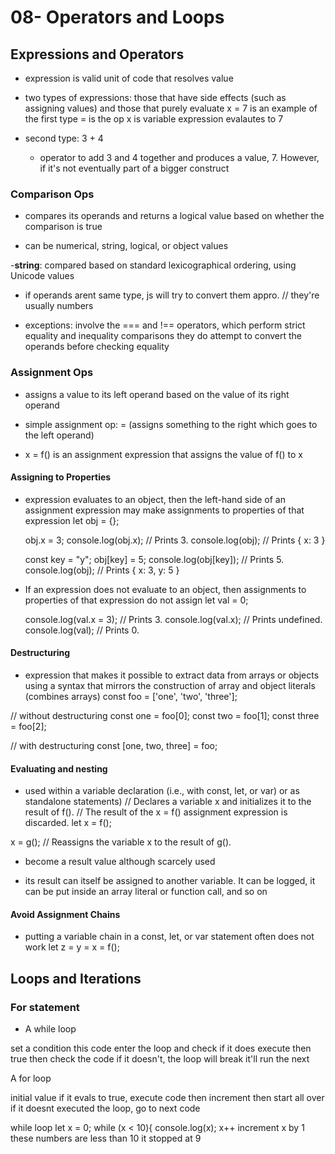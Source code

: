 # 08- Operators and Loops

## Expressions and Operators

- expression is valid unit of code that resolves value

- two types of expressions: those that have side effects (such as assigning values) and those that purely evaluate
    x = 7 is an example of the first type
    = is the op
    x is variable
    expression evalautes to 7

- second type: 
    3 + 4
    + operator to add 3 and 4 together and produces a value, 7. 
        However, if it's not eventually part of a bigger construct 

### Comparison Ops

- compares its operands and returns a logical value based on whether the comparison is true

- can be numerical, string, logical, or object values

-**string**: compared based on standard lexicographical ordering, using Unicode values

- if operands arent same type, js will try to convert them appro. // they're usually numbers

- exceptions: involve the === and !== operators, which perform strict equality and inequality comparisons
    they do attempt to convert the operands before checking equality

### Assignment Ops

- assigns a value to its left operand based on the value of its right operand

- simple assignment op: = (assigns something to the right which goes to the left operand)

- x = f() is an assignment expression that assigns the value of f() to x

#### Assigning to Properties

- expression evaluates to an object, then the left-hand side of an assignment expression may make assignments to properties of that expression
    let obj = {};

    obj.x = 3;
    console.log(obj.x); // Prints 3.
    console.log(obj); // Prints { x: 3 }

    const key = "y";
    obj[key] = 5;
    console.log(obj[key]); // Prints 5.
    console.log(obj); // Prints { x: 3, y: 5 }

- If an expression does not evaluate to an object, then assignments to properties of that expression do not assign
    let val = 0;

    console.log(val.x = 3); // Prints 3.
    console.log(val.x); // Prints undefined.
    console.log(val); // Prints 0.

#### Destructuring

- expression that makes it possible to extract data from arrays or objects using a syntax that mirrors the construction of array and object literals (combines arrays)
    const foo = ['one', 'two', 'three'];

// without destructuring
const one   = foo[0];
const two   = foo[1];
const three = foo[2];

// with destructuring
const [one, two, three] = foo;

#### Evaluating and nesting

- used within a variable declaration (i.e., with const, let, or var) or as standalone statements)
// Declares a variable x and initializes it to the result of f().
// The result of the x = f() assignment expression is discarded.
let x = f();

x = g(); // Reassigns the variable x to the result of g().

- become a result value although scarcely used

- its result can itself be assigned to another variable. It can be logged, it can be put inside an array literal or function call, and so on

#### Avoid Assignment Chains

- putting a variable chain in a const, let, or var statement often does not work
    let z = y = x = f();

## Loops and Iterations

### For statement

- A while loop 

set a condition this code
enter the loop and check
if it does execute then true
then check the code
if it doesn't, the loop will break it'll run the next

A for loop

initial value
if it evals to true, execute code then increment then start all over
if it doesnt executed the loop, go to next code

while loop
let x = 0;
 while (x < 10){
   console.log(x);
   x++
increment x by 1
these numbers are less than 10 it stopped at 9

